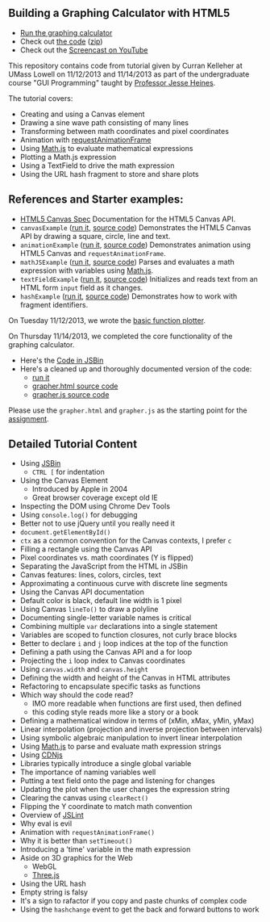 ## Building a Graphing Calculator with HTML5

 * <a href="http://curran.github.io/screencasts/grapher/grapher/grapher.html#1/(x*x+1)*10*sin(x*3+t)">Run the graphing calculator</a>
 * Check out [the code](grapher) ([zip](http://curran.github.io/screencasts/grapher/grapher.zip))
 * Check out the [Screencast on YouTube](http://www.youtube.com/watch?v=E-_Lc6FrDRw&feature=youtu.be&a)

This repository contains code from tutorial given by Curran Kelleher at UMass 
Lowell on 11/12/2013 and 11/14/2013 as part of the undergraduate course 
"GUI Programming" taught by [Professor Jesse Heines](http://www.uml.edu/Sciences/computer-science/faculty/heines-jesse.aspx). 

The tutorial covers:

 * Creating and using a Canvas element
 * Drawing a sine wave path consisting of many lines
 * Transforming between math coordinates and pixel coordinates
 * Animation with [requestAnimationFrame](http://www.paulirish.com/2011/requestanimationframe-for-smart-animating/)
 * Using [Math.js](http://mathjs.org/) to evaluate mathematical expressions
 * Plotting a Math.js expression
 * Using a TextField to drive the math expression
 * Using the URL hash fragment to store and share plots

## References and Starter examples:

 * [HTML5 Canvas Spec](http://www.whatwg.org/specs/web-apps/current-work/multipage/the-canvas-element.html) Documentation for the HTML5 Canvas API.
 * `canvasExample` ([run it](http://curran.github.io/screencasts/grapher/canvasExample.html), [source code](canvasExample.html)) Demonstrates the HTML5 Canvas API by drawing a square, circle, line and text.
 * `animationExample` ([run it](http://curran.github.io/screencasts/grapher/animationExample.html), [source code](animationExample.html)) Demonstrates animation using HTML5 Canvas and `requestAnimationFrame`.
 * `mathJSExample` ([run it](http://curran.github.io/screencasts/grapher/mathJSExample.html), [source code](mathJSExample.html)) Parses and evaluates a math expression with variables using [Math.js](http://mathjs.org/).
 * `textFieldExample` ([run it](http://curran.github.io/screencasts/grapher/textFieldExample.html), [source code](textFieldExample.html)) Initializes and reads text from an HTML form `input` field as it changes.
 * `hashExample` ([run it](http://curran.github.io/screencasts/grapher/hashExample.html), [source code](hashExample.html)) Demonstrates how to work with fragment identifiers.

On Tuesday 11/12/2013, we wrote the [basic function plotter](http://jsbin.com/UriGaQo/4/edit).

On Thursday 11/14/2013, we completed the core functionality of the graphing 
calculator.

 * Here's the [Code in JSBin](http://jsbin.com/UriGaQo/80/edit)
 * Here's a cleaned up and thoroughly documented version of the code:
   * [run it](http://curran.github.io/screencasts/grapher/grapher/grapher.html)
   * [grapher.html source code](grapher/grapher.html)
   * [grapher.js source code](grapher/grapher.js)

Please use the `grapher.html` and `grapher.js` as the starting point for the 
[assignment](http://curran.github.io/screencasts/grapher/assignment.pdf).

## Detailed Tutorial Content

 * Using [JSBin](http://jsbin.com/)
   * `CTRL [` for indentation
 * Using the Canvas Element
   * Introduced by Apple in 2004
   * Great browser coverage except old IE
 * Inspecting the DOM using Chrome Dev Tools
 * Using `console.log()` for debugging
 * Better not to use jQuery until you really need it
 * `document.getElementById()`
 * `ctx` as a common convention for the Canvas contexts, I prefer `c`
 * Filling a rectangle using the Canvas API
 * Pixel coordinates vs. math coordinates (Y is flipped)
 * Separating the JavaScript from the HTML in JSBin
 * Canvas features: lines, colors, circles, text
 * Approximating a continuous curve with discrete line segments
 * Using the Canvas API documentation
 * Default color is black, default line width is 1 pixel
 * Using Canvas `lineTo()` to draw a polyline
 * Documenting single-letter variable names is critical
 * Combining multiple `var` declarations into a single statement
 * Variables are scoped to function closures, not curly brace blocks
 * Better to declare `i` and `j` loop indices at the top of the function
 * Defining a path using the Canvas API and a for loop
 * Projecting the `i` loop index to Canvas coordinates
 * Using `canvas.width` and `canvas.height`
 * Defining the width and height of the Canvas in HTML attributes
 * Refactoring to encapsulate specific tasks as functions
 * Which way should the code read?
   * IMO more readable when functions are first used, then defined
   * this coding style reads more like a story or a book
 * Defining a mathematical window in terms of (xMin, xMax, yMin, yMax)
 * Linear interpolation (projection and inverse projection between intervals)
 * Using symbolic algebraic manipulation to invert linear interpolation
 * Using [Math.js](http://mathjs.org/) to parse and evaluate math expression strings
 * Using [CDNjs](http://cdnjs.com/)
 * Libraries typically introduce a single global variable
 * The importance of naming variables well
 * Putting a text field onto the page and listening for changes
 * Updating the plot when the user changes the expression string
 * Clearing the canvas using `clearRect()`
 * Flipping the Y coordinate to match math convention
 * Overview of [JSLint](http://www.jslint.com/)
 * Why eval is evil
 * Animation with `requestAnimationFrame()`
 * Why it is better than `setTimeout()`
 * Introducing a 'time' variable in the math expression
 * Aside on 3D graphics for the Web
   * WebGL
   * [Three.js](http://threejs.org/)
 * Using the URL hash
 * Empty string is falsy
 * It's a sign to rafactor if you copy and paste chunks of complex code
 * Using the `hashchange` event to get the back and forward buttons to work
